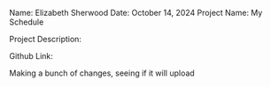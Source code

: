 Name: Elizabeth Sherwood
Date: October 14, 2024
Project Name: My Schedule

Project Description:

Github Link:


Making a bunch of changes, seeing if it will upload